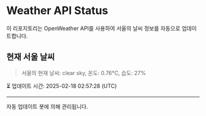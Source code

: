 
# Weather API Status

이 리포지토리는 OpenWeather API를 사용하여 서울의 날씨 정보를 자동으로 업데이트합니다.

## 현재 서울 날씨
> 서울의 현재 날씨: clear sky, 온도: 0.76°C, 습도: 27%

⏳ 업데이트 시간: 2025-02-18 02:57:28 (UTC)

---
자동 업데이트 봇에 의해 관리됩니다.
